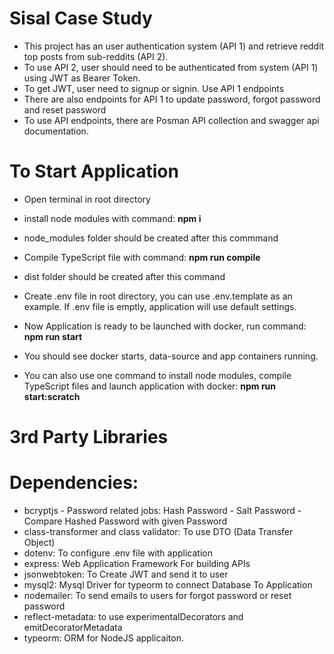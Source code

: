 # Sisal Case Study

- This project has an user authentication system (API 1) and retrieve reddit top posts from sub-reddits (API 2).
- To use API 2, user should need to be authenticated from system (API 1) using JWT as Bearer Token.
- To get JWT, user need to signup or signin. Use API 1 endpoints
- There are also endpoints for API 1 to update password, forgot password and reset password
- To use API endpoints, there are Posman API collection and swagger api documentation.

# To Start Application

- Open terminal in root directory

- install node modules with command: **npm i**

- node_modules folder should be created after this commmand

- Compile TypeScript file with command: **npm run compile**

- dist folder should be created after this command

- Create .env file in root directory, you can use .env.template as an example. If .env file is emptly, application will use default settings.

- Now Application is ready to be launched with docker, run command: **npm run start**

- You should see docker starts, data-source and app containers running.

- You can also use one command to install node modules, compile TypeScript files and launch application with docker: **npm run start:scratch**

# 3rd Party Libraries

# Dependencies:

- bcryptjs - Password related jobs: Hash Password - Salt Password - Compare Hashed Password with given Password
- class-transformer and class validator: To use DTO (Data Transfer Object)
- dotenv: To configure .env file with application
- express: Web Application Framework For building APIs
- jsonwebtoken: To Create JWT and send it to user
- mysql2: Mysql Driver for typeorm to connect Database To Application
- nodemailer: To send emails to users for forgot password or reset password
- reflect-metadata: to use experimentalDecorators and emitDecoratorMetadata
- typeorm: ORM for NodeJS applicaiton.
